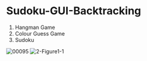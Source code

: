 # Sudoku-GUI-Backtracking

1. Hangman Game
2. Colour Guess Game
3. Sudoku

![00095](https://user-images.githubusercontent.com/46747698/139523291-d87df1d6-ddc9-4689-a061-bf2c7be45a9c.jpeg)
![2-Figure1-1](https://user-images.githubusercontent.com/46747698/139523318-18dbcd83-a1c5-47f4-bbda-101add521726.png)


